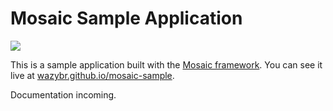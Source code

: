 # Mosaic Sample Application

![](https://github.com/wazybr/mosaic-sample/workflows/Build%20and%20Deploy/badge.svg)

This is a sample application built with the [Mosaic framework](https://github.com/wazybr/mosaic). You can see it live at [wazybr.github.io/mosaic-sample](https://wazybr.github.io/mosaic-sample/).

Documentation incoming.